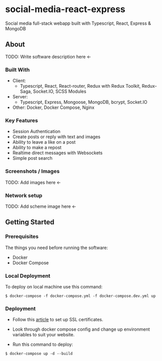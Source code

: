#  social-media-react-express

Social media full-stack webapp built with Typescript, React, Express & MongoDB 

## About

TODO: Write software description here <-

### Built With

* Client:
    * Typescript, React, React-router, Redux with Redux Toolkit,
     Redux-Saga, Socket.IO, SCSS Modules   
* Server:
    * Typescript, Express, Mongoose, MongoDB, bcrypt, Socket.IO
* Other: Docker, Docker Compose, Nginx

### Key Features

* Session Authentication
* Create posts or reply with text and images
* Ability to leave a like on a post
* Ability to make a repost
* Realtime direct messages with Websockets
* Simple post search

### Screenshots / Images

TODO: Add images here <-

### Network setup

TODO: Add scheme image here <-

## Getting Started

### Prerequisites

The things you need before running the software:

* Docker
* Docker Compose

### Local Deployment

To deploy on local machine use this command:

```
$ docker-compose -f docker-compose.yml -f docker-compose.dev.yml up
```


###  Deployment

* Follow this [article](https://archive.is/nuyBs) to set up SSL certificates.

* Look through docker compose config and change up environment variables to suit your website.

* Run this command to deploy:

```
$ docker-compose up -d --build
```

